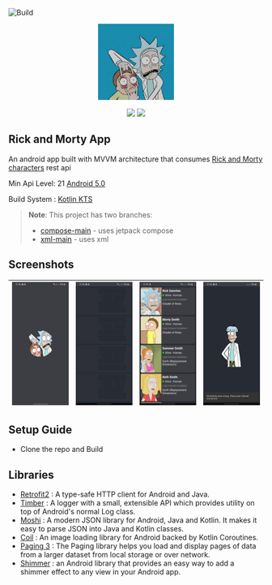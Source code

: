 ![Build](https://github.com/KimAdrian/RickandMorty/actions/workflows/build.yml/badge.svg)
<p align="center">
<img src="images/logo2.png" height=150px width=150px alt ="newsLogo"/>
</p>
<p align="center">
<img  src="https://img.shields.io/badge/-ANDROID-006CBC?logo=android&logoColor=white&style=for-the-badge">
<img  src="https://img.shields.io/badge/-KOTLIN-006CBC?logo=kotlin&logoColor=white&style=for-the-badge">

</p>

## Rick and Morty App


An android app built with MVVM architecture that consumes [Rick and Morty characters](https://rickandmortyapi.com/api/character) rest api

Min Api Level: 21 [Android 5.0](https://developer.android.com/studio/releases/platforms)

Build System : [Kotlin KTS](https://developer.android.com/studio/build/migrate-to-kts)

>**Note**: This project has two branches:
> - [compose-main](https://github.com/KimAdrian/RickandMorty/tree/compose-main) - uses jetpack compose
> - [xml-main](https://github.com/KimAdrian/RickandMorty/tree/xml-main) - uses xml

## Screenshots

| <img src="images/splashscreen.jpg"/> | <img src="images/loading_shimmer.jpg"/> | <img src="images/home.jpg"/> | <img src="images/error.jpg"/> |
|--------------------------------------|-----------------------------------------|------------------------------|-------------------------------|

## Setup Guide

- Clone the repo and Build


## Libraries

- [Retrofit2](https://square.github.io/retrofit/) : A type-safe HTTP client for Android and Java.
- [Timber](https://github.com/JakeWharton/timber) : A logger with a small, extensible API which provides utility on top of Android's normal Log class.
- [Moshi](https://github.com/square/moshi) : A modern JSON library for Android, Java and Kotlin. It makes it easy to parse JSON into Java and Kotlin classes.
- [Coil](https://github.com/coil-kt/coil) : An image loading library for Android backed by Kotlin Coroutines.
- [Paging 3](https://developer.android.com/topic/libraries/architecture/paging/v3-overview) : The Paging library helps you load and display pages of data from a larger dataset from local storage or over network.
- [Shimmer](https://github.com/valentinilk/compose-shimmer) : an Android library that provides an easy way to add a shimmer effect to any view in your Android app.
